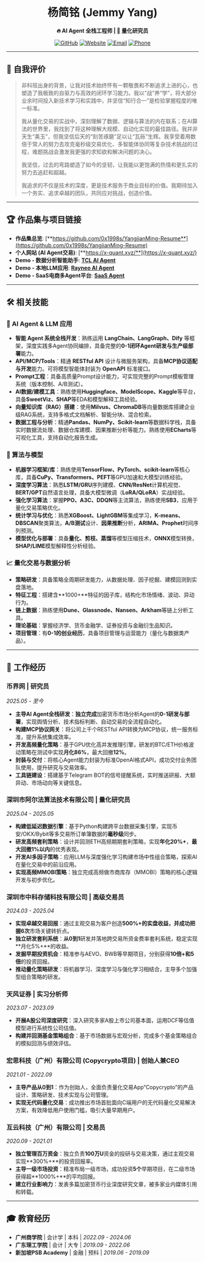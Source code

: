 <div align="center">

# 杨简铭 (Jemmy Yang)

**🔥 AI Agent 全栈工程师 | 🚀 量化研究员**

[![GitHub](https://img.shields.io/badge/GitHub-0x1998s-blue?style=flat-square&logo=github)](https://github.com/0x1998s)
[![Website](https://img.shields.io/badge/Website-x--quant.xyz-green?style=flat-square&logo=globe)](https://x-quant.xyz/)
[![Email](https://img.shields.io/badge/Email-jemmy__yang%40yeah.net-red?style=flat-square&logo=gmail)](mailto:jemmy_yang@yeah.net)
[![Phone](https://img.shields.io/badge/Phone-13077875882-lightgrey?style=flat-square&logo=wechat)](tel:13077875882)

</div>

---

## 🎯 自我评价

> 非科班出身的背景，让我对技术始终怀有一颗敬畏和不断追求上进的心，也塑造了我极致的自驱力与高效的闭环学习能力。我以“战”养“学”，将大部分业余时间投入新技术学习和实践中，并坚信“知行合一”是检验掌握程度的唯一标准。
> 
> 我从量化交易的实战中，深刻理解了数据、逻辑与算法的内在联系；在AI算法的世界里，我找到了将这种理解大规模、自动化实现的最佳路径。我并非天生“美玉”，但我坚信后天的“刻苦琢磨”足以让“瓦砾”生辉。我享受着用数倍于常人的努力去攻克毫秒级交易优化、多智能体协同等复杂技术挑战的过程，难题挑战会激发我更强的求知欲和解决问题的决心。
>
> 我坚信，过去的弯路塑造了如今的坚韧，让我能以更饱满的热情和更扎实的努力去追赶和超越。
>
> 我追求的不仅是技术的深度，更是技术服务于商业目标的价值。我期待加入一个务实、追求卓越的团队，共同应对挑战，创造价值。

---

## 🏆 作品集与项目链接

*   **作品集总览**: [**https://github.com/0x1998s/YangjianMing-Resume**](https://github.com/0x1998s/YangjianMing-Resume)
*   **个人网站 (AI Agent交易)**: [**https://x-quant.xyz/**](https://x-quant.xyz/)
*   **Demo - 数据分析智能助手**: [**TCL AI Agent**](https://github.com/0x1998s/Tcl_Aiagent)
*   **Demo - 本地LLM应用**: [**Rayneo AI Agent**](https://github.com/0x1998s/Rayneo-ai-agent/)
*   **Demo - SaaS电商多Agent平台**: [**SaaS Agent**](https://github.com/0x1998s/SaasAgent)

---

## 🛠️ 相关技能

### 🤖 AI Agent & LLM 应用
*   **智能 Agent 系统全栈开发**：熟练运用 **LangChain、LangGraph、Dify** 等框架，深度实践多Agent协同编排，具备完整的**0-1闭环Agent研发与生产级部署**能力。
*   **API/MCP/Tools**：精通 **RESTful API** 设计与微服务架构，具备**MCP协议适配与开发**能力。可将模型智能体封装为 **OpenAPI** 标准接口。
*   **Prompt工程**：具备高质量Prompt设计能力，可实现完整的Prompt模板管理系统（版本控制、A/B测试）。
*   **AI数据/建模工具**：熟练使用**Huggingface、ModelScope、Kaggle**等平台，具备**SweetViz、SHAP**等EDA和模型解释工具经验。
*   **向量知识库（RAG）搭建**：使用**Milvus、ChromaDB**等向量数据库搭建企业级RAG系统，支持多格式文档解析、智能分块、混合检索。
*   **数据工程与分析**：精通**Pandas、NumPy、Scikit-learn**等数据科学栈，具备实时数据流处理、数据仓库建模、因果推断分析等能力。熟练使用**ECharts**等可视化工具，支持自动化报告生成。

### 🧠 算法与模型
*   **机器学习框架/库**：熟练使用**TensorFlow、PyTorch、scikit-learn**等核心库，具备**CuPy、Transformers、PEFT**等GPU加速和大模型训练经验。
*   **深度学习算法**：熟悉**LSTM/GRU**序列建模、**CNN/ResNet**计算机视觉、**BERT/GPT**自然语言处理，具备大模型微调（**LoRA/QLoRA**）实战经验。
*   **强化学习算法**：掌握**PPO、A3C、DDQN**等主流算法，熟练使用**SB3**，应用于量化交易策略优化。
*   **统计学习与优化**：熟悉**XGBoost、LightGBM**等集成学习，**K-means、DBSCAN**聚类算法，**A/B测试**设计、**因果推断**分析，**ARIMA、Prophet**时间序列预测。
*   **模型优化与部署**：具备**量化、剪枝、蒸馏**等模型压缩技术，**ONNX**模型转换，**SHAP/LIME**模型解释性分析经验。

### 📈 量化交易与数据分析
*   **策略研发**：具备策略全周期研发能力，从数据处理、因子挖掘、建模回测到实盘落地。
*   **特征工程**：搭建含**1000+**特征的因子库，结构化市场情绪、波动、异动行为。
*   **链上数据**：熟练使用**Dune、Glassnode、Nansen、Arkham**等链上分析工具。
*   **理论基础**：掌握经济学、货币金融学、证券投资与金融衍生品知识。
*   **项目管理**：有**0-1的创业经历**，具备项目管理与运营能力（量化与数据类产品）。

---

## 🏢 工作经历

### **币界网** | 研究员
*2025.05 - 至今*
*   **主导AI Agent全栈研发**：**独立完成**加密货币市场分析Agent的**0-1研发与部署**，实现舆情分析、技术指标判断、自动交易的全流程自动化。
*   **构建MCP协议网关**：将公司上千个RESTful API转换为MCP协议，统一服务标准，提升系统集成效率。
*   **开发高频量化策略**：基于GPU优化高并发推理引擎，研发的BTC/ETH价格波动策略在测试中实现**月化86%**，最大回撤**12%**。
*   **封装与交付**：将核心Agent能力封装为标准OpenAI格式API，成功交付业务团队使用，提升研究与交易效率。
*   **工具链建设**：搭建基于Telegram BOT的信号提醒系统，实时推送研报、大额异动、市场动向等关键信息。

### **深圳市阿尔法算法技术有限公司** | 量化研究员
*2025.04 - 2025.05*
*   **构建低延迟数据引擎**：基于Python构建跨平台数据采集引擎，实现币安/OKX/Bybit等多交易所订单簿数据的**毫秒级**同步。
*   **研发高频套利策略**：设计并回测ETH高频期期套利策略，实现**年化20%+**，**最大回撤1%以内**的优秀表现。
*   **开发AI多因子策略**：应用LLM与深度强化学习构建市场中性组合策略，探索AI在量化交易中的前沿应用。
*   **实现高频MMOBI策略**：独立完成高频做市商库存（MMOBI）策略的核心逻辑开发与初步优化。

### **深圳市中科存储科技有限公司** | 高级交易员
*2024.03 - 2025.04*
*   **实现卓越交易回报**：通过主观交易为客户创造**500%+**的实盘收益，并成功把握**6次**市场关键转折点。
*   **独立研发套利系统**：**从0到1**研发并落地跨交易所资金费率套利系统，稳定实现**月化5%+**的收益。
*   **发掘早期投资机会**：精准参与AEVO、BWB等早期项目，分别获得**10倍+**和**5倍**的投资回报。
*   **推动量化策略研发**：将机器学习、深度学习与强化学习相结合，主导多个加强型组合策略的研发。

### **天风证券** | 实习分析师
*2023.07 - 2023.09*
*   **开展A股公司深度研究**：深入研究多家A股上市公司基本面，运用DCF等估值模型进行系统性公司估值。
*   **构建并回测基金策略组合**：基于市场数据与宏观分析，完成多个基金策略组合的模拟回测与绩效评估。

### **宏思科技（广州）有限公司 (Copycrypto项目)** | 创始人兼CEO
*2021.01 - 2022.09*
*   **主导产品从0到1**：作为创始人，全面负责量化交易App“Copycrypto”的产品设计、策略研发、技术实现与公司管理。
*   **实现无代码量化交易**：成功推出市场首批面向C端用户的无代码量化交易解决方案，有效降低用户使用门槛，吸引大量早期用户。

### **互云科技（广州）有限公司** | 交易员
*2020.09 - 2021.01*
*   **独立管理百万资金**：独立负责**100万U**资金的投研与交易决策，通过主观交易实现**300%+**的投资回报率。
*   **主导一级市场投资**：精准布局一级市场，成功投资**5个**早期项目，在二级市场获得超**1000%+**的平均回报。
*   **建立行业影响力**：发表多篇加密货币行业深度研究文章，被多家业内媒体引用和转载。

---

## 🎓 教育经历

*   **广州商学院** | 会计学 | 本科 | *2022.09 - 2024.06*
*   **广东理工学院** | 会计 | 大专 | *2019.09 - 2022.06*
*   **新加坡PSB Academy** | 金融 | 预科 | *2019.06 - 2019.09*